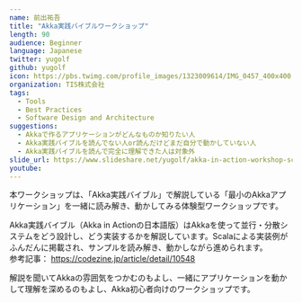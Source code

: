 ```yaml
---
name: 前出祐吾
title: "Akka実践バイブルワークショップ"
length: 90
audience: Beginner
language: Japanese
twitter: yugolf
github: yugolf
icon: https://pbs.twimg.com/profile_images/1323009614/IMG_0457_400x400.jpg
organization: TIS株式会社
tags:
  - Tools
  - Best Practices
  - Software Design and Architecture
suggestions:
  - Akkaで作るアプリケーションがどんなものか知りたい人
  - Akka実践バイブルを読んでない人or読んだけどまだ自分で動かしていない人
  - Akka実践バイブルを読んで完全に理解できた人は対象外
slide_url: https://www.slideshare.net/yugolf/akka-in-action-workshop-scalamatsuri-2018
youtube: 
---
```

本ワークショップは、「Akka実践バイブル」で解説している「最小のAkkaアプリケーション」を一緒に読み解き、動かしてみる体験型ワークショップです。

Akka実践バイブル（Akka in Actionの日本語版）はAkkaを使って並行・分散システムをどう設計し、どう実装するかを解説しています。Scalaによる実装例がふんだんに掲載され、サンプルを読み解き、動かしながら進められます。  
参考記事： https://codezine.jp/article/detail/10548

解説を聞いてAkkaの雰囲気をつかむのもよし、一緒にアプリケーションを動かして理解を深めるのもよし、Akka初心者向けのワークショップです。